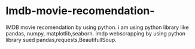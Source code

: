 # Imdb-movie-recomendation-
IMDB movie recomendation  by using python. i am using python library like pandas, numpy, matplotlib,seaborn.
imdp webscrapping by using python library sued pandas,requests,BeautifullSoup.
